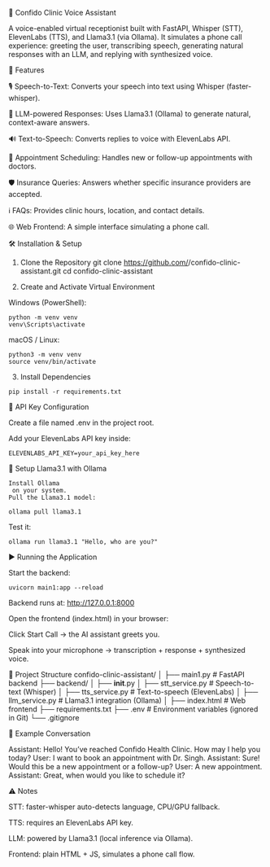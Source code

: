 🏥 Confido Clinic Voice Assistant

A voice-enabled virtual receptionist built with FastAPI, Whisper (STT), ElevenLabs (TTS), and Llama3.1 (via Ollama).
It simulates a phone call experience: greeting the user, transcribing speech, generating natural responses with an LLM, and replying with synthesized voice.

🚀 Features

🎙️ Speech-to-Text: Converts your speech into text using Whisper (faster-whisper).

🧠 LLM-powered Responses: Uses Llama3.1 (Ollama) to generate natural, context-aware answers.

🔊 Text-to-Speech: Converts replies to voice with ElevenLabs API.

📅 Appointment Scheduling: Handles new or follow-up appointments with doctors.

🛡️ Insurance Queries: Answers whether specific insurance providers are accepted.

ℹ️ FAQs: Provides clinic hours, location, and contact details.

🌐 Web Frontend: A simple interface simulating a phone call.

🛠 Installation & Setup
1. Clone the Repository
git clone https://github.com/<your-username>/confido-clinic-assistant.git
cd confido-clinic-assistant

2. Create and Activate Virtual Environment

Windows (PowerShell):
```
python -m venv venv
venv\Scripts\activate
```

macOS / Linux:
```
python3 -m venv venv
source venv/bin/activate
```
3. Install Dependencies
```
pip install -r requirements.txt
```

🔑 API Key Configuration

Create a file named .env in the project root.

Add your ElevenLabs API key inside:
```
ELEVENLABS_API_KEY=your_api_key_here
```

🦙 Setup Llama3.1 with Ollama
```
Install Ollama
 on your system.
Pull the Llama3.1 model:

ollama pull llama3.1
```

Test it:
```
ollama run llama3.1 "Hello, who are you?"
```
▶️ Running the Application

Start the backend:
```
uvicorn main1:app --reload
```

Backend runs at: http://127.0.0.1:8000

Open the frontend (index.html) in your browser:

Click Start Call → the AI assistant greets you.

Speak into your microphone → transcription + response + synthesized voice.

📂 Project Structure
confido-clinic-assistant/
│
├── main1.py                # FastAPI backend
├── backend/
│   ├── __init__.py
│   ├── stt_service.py      # Speech-to-text (Whisper)
│   ├── tts_service.py      # Text-to-speech (ElevenLabs)
│   ├── llm_service.py      # Llama3.1 integration (Ollama)
│
├── index.html              # Web frontend
├── requirements.txt
├── .env                    # Environment variables (ignored in Git)
└── .gitignore

📝 Example Conversation

Assistant: Hello! You’ve reached Confido Health Clinic. How may I help you today?
User: I want to book an appointment with Dr. Singh.
Assistant: Sure! Would this be a new appointment or a follow-up?
User: A new appointment.
Assistant: Great, when would you like to schedule it?

⚠️ Notes

STT: faster-whisper auto-detects language, CPU/GPU fallback.

TTS: requires an ElevenLabs API key.

LLM: powered by Llama3.1 (local inference via Ollama).

Frontend: plain HTML + JS, simulates a phone call flow.
